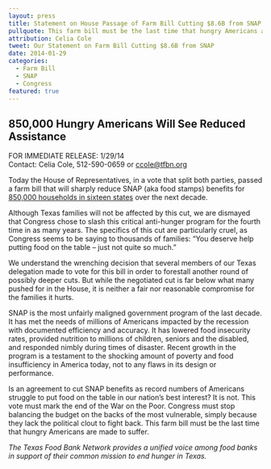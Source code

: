 ```yaml
---
layout: press
title: Statement on House Passage of Farm Bill Cutting $8.6B from SNAP
pullquote: This farm bill must be the last time that hungry Americans are made to suffer.
attribution: Celia Cole
tweet: Our Statement on Farm Bill Cutting $8.6B from SNAP
date: 2014-01-29
categories:
  - Farm Bill
  - SNAP
  - Congress
featured: true
---
```


## 850,000 Hungry Americans Will See Reduced Assistance

FOR IMMEDIATE RELEASE: 1/29/14  
Contact: Celia Cole, 512-590-0659 or ccole@tfbn.org

Today the House of Representatives, in a vote that split both parties, passed a farm bill that will sharply reduce SNAP (aka food stamps) benefits for [850,000 households in sixteen states](http://nationalaglawcenter.org/wp-content/uploads/assets/crs/R42591.pdf) over the next decade.

Although Texas families will not be affected by this cut, we are dismayed that Congress chose to slash this critical anti-hunger program for the fourth time in as many years. The specifics of this cut are particularly cruel, as Congress seems to be saying to thousands of families: “You deserve help putting food on the table – just not quite so much.”

We understand the wrenching decision that several members of our Texas delegation made to vote for this bill in order to forestall another round of possibly deeper cuts. But while the negotiated cut is far below what many pushed for in the House, it is neither a fair nor reasonable compromise for the families it hurts.

SNAP is the most unfairly maligned government program of the last decade. It has met the needs of millions of Americans impacted by the recession with documented efficiency and accuracy. It has lowered food insecurity rates, provided nutrition to millions of children, seniors and the disabled, and responded nimbly during times of disaster. Recent growth in the program is a testament to the shocking amount of poverty and food insufficiency in America today, not to any flaws in its design or performance.

Is an agreement to cut SNAP benefits as record numbers of Americans struggle to put food on the table in our nation’s best interest? It is not. This vote must mark the end of the War on the Poor. Congress must stop balancing the budget on the backs of the most vulnerable, simply because they lack the political clout to fight back. This farm bill must be the last time that hungry Americans are made to suffer.

*The Texas Food Bank Network provides a unified voice among food banks in support of their common mission to end hunger in Texas.* 

# #
